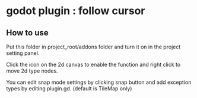 # godot plugin : follow cursor

## How to use

Put this folder in project_root/addons folder and turn it on in the project setting panel.

Click the icon on the 2d canvas to enable the function and right click to move 2d type nodes.

You can edit snap mode settings by clicking snap button
and add exception types by editing plugin.gd.
(default is TileMap only)
